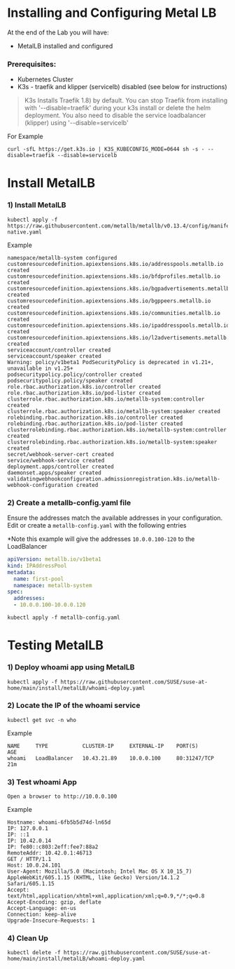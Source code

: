 # Installing and Configuring Metal LB

At the end of the Lab you will have:
* MetalLB installed and configured 

### Prerequisites:

- Kubernetes Cluster
- K3s - traefik and klipper (servicelb) disabled (see below for instructions)


> K3s Installs Traefik 1.8) by default.  You can stop Traefik from installing with '--disable=traefik' during your k3s install or delete the helm deployment. You also need to disable the service loadbalancer (klipper) using '--disable=servicelb'
  
  For Example 
```
curl -sfL https://get.k3s.io | K3S_KUBECONFIG_MODE=0644 sh -s - --disable=traefik --disable=servicelb
```

# Install MetalLB     

### 1) Install MetalLB 

```cosnole
kubectl apply -f https://raw.githubusercontent.com/metallb/metallb/v0.13.4/config/manifests/metallb-native.yaml
```
Example
```
namespace/metallb-system configured
customresourcedefinition.apiextensions.k8s.io/addresspools.metallb.io created
customresourcedefinition.apiextensions.k8s.io/bfdprofiles.metallb.io created
customresourcedefinition.apiextensions.k8s.io/bgpadvertisements.metallb.io created
customresourcedefinition.apiextensions.k8s.io/bgppeers.metallb.io created
customresourcedefinition.apiextensions.k8s.io/communities.metallb.io created
customresourcedefinition.apiextensions.k8s.io/ipaddresspools.metallb.io created
customresourcedefinition.apiextensions.k8s.io/l2advertisements.metallb.io created
serviceaccount/controller created
serviceaccount/speaker created
Warning: policy/v1beta1 PodSecurityPolicy is deprecated in v1.21+, unavailable in v1.25+
podsecuritypolicy.policy/controller created
podsecuritypolicy.policy/speaker created
role.rbac.authorization.k8s.io/controller created
role.rbac.authorization.k8s.io/pod-lister created
clusterrole.rbac.authorization.k8s.io/metallb-system:controller created
clusterrole.rbac.authorization.k8s.io/metallb-system:speaker created
rolebinding.rbac.authorization.k8s.io/controller created
rolebinding.rbac.authorization.k8s.io/pod-lister created
clusterrolebinding.rbac.authorization.k8s.io/metallb-system:controller created
clusterrolebinding.rbac.authorization.k8s.io/metallb-system:speaker created
secret/webhook-server-cert created
service/webhook-service created
deployment.apps/controller created
daemonset.apps/speaker created
validatingwebhookconfiguration.admissionregistration.k8s.io/metallb-webhook-configuration created
```

### 2) Create a metallb-config.yaml file
Ensure the addresses match the available addresses in your configuration.
Edit or create a `metallb-config.yaml` with the following entries

*Note this example will give the addresses `10.0.0.100-120` to the LoadBalancer

```yaml
apiVersion: metallb.io/v1beta1
kind: IPAddressPool
metadata:
  name: first-pool
  namespace: metallb-system
spec:
  addresses:
  - 10.0.0.100-10.0.0.120
```

```
kubectl apply -f metallb-config.yaml
```

# Testing MetalLB

### 1) Deploy whoami app using MetalLB
```console
kubectl apply -f https://raw.githubusercontent.com/SUSE/suse-at-home/main/install/metalLB/whoami-deploy.yaml
```

### 2) Locate the IP of the whoami service

```console
kubectl get svc -n who
```

Example
```
NAME     TYPE           CLUSTER-IP     EXTERNAL-IP    PORT(S)        AGE
whoami   LoadBalancer   10.43.21.89    10.0.0.100     80:31247/TCP   21m
```

### 3) Test whoami App

```
Open a browser to http://10.0.0.100
```

Example
```
Hostname: whoami-6fb5b5d74d-ln65d
IP: 127.0.0.1
IP: ::1
IP: 10.42.0.14
IP: fe80::c803:2eff:fee7:88a2
RemoteAddr: 10.42.0.1:46713
GET / HTTP/1.1
Host: 10.0.24.101
User-Agent: Mozilla/5.0 (Macintosh; Intel Mac OS X 10_15_7) AppleWebKit/605.1.15 (KHTML, like Gecko) Version/14.1.2 Safari/605.1.15
Accept: text/html,application/xhtml+xml,application/xml;q=0.9,*/*;q=0.8
Accept-Encoding: gzip, deflate
Accept-Language: en-us
Connection: keep-alive
Upgrade-Insecure-Requests: 1
```


### 4) Clean Up

```console
kubectl delete -f https://raw.githubusercontent.com/SUSE/suse-at-home/main/install/metalLB/whoami-deploy.yaml
```